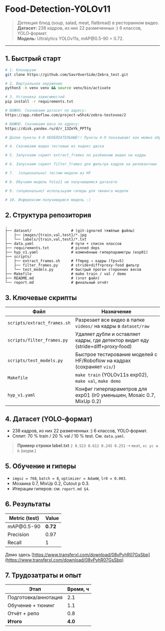 # Food-Detection-YOLOv11

> Детекция блюд (soup, salad, meat, flatbread) в ресторанном видео. <br>
> **Датасет:** 238 кадров, из них 22 размеченных :) 6 классов, YOLO‑формат. <br>
> **Модель:** Ultralytics YOLOv11s, mAP\@0.5-90 = 0.72.

---

## 1. Быстрый старт

```bash
# 1. Клонируем
git clone https://github.com/SavrOverSide/Zebra_test.git

# 2. Виртуальное окружение
python3 -m venv venv && source venv/bin/activate

# 3. Установка зависимостей
pip install -r requirements.txt

# ВАЖНО. Скачиваем датасет по адресу:
https://app.roboflow.com/project-w5hz4/zebra-testovoe/2

# ВАЖНО. Скачиваем веса по адресу:
https://disk.yandex.ru/d/r_13ZeYk_PPTfg

# Далее пункты 4-9 НЕОБЯЗАТЕЛЬНЫЕ!! Пункты 4-9 показывают как можно обработать датасет и подготовить данные для обученмя!

# 4. Скачиваем видео тестовые из яндекс диска

# 5. Запускаем скрипт extract_frames по разбиению видео на кадры

# 6. Запускаем скрипт filter_frames для фильтра кадров на релевантные

# 7.  (опционально) тестим модели из HF

# 8. Обучаем модель Yolo11 нв получившемся датасете

# 9. (опционально) использьуем гиперы для тюнинга модели

# 10. Инференсим получившуюся модель :)
```

## 2. Структура репозитория

```
.
├── dataset/                  # (git‑ignored тяжёлые файлы)
│   ├── images/{train,val,test}/*.jpg
│   └── labels/{train,val,test}/*.txt
├── data.yaml                 # пути + список классов
├── requirements.txt          # pinned deps
├── hyp_v1.yaml               # изменённые гиперпараметры (exp01)
├── scripts/
│   ├── extract_frames.sh     # ffmpeg → кадры (fps=5)
│   ├── filter_frames.py      # stride+diff+proxy‑food фильтр
│   └── test_models.py        # быстрый прогон сторонних весов
├── Makefile                  # make train / val / demo
├── README.md                 # (этот файл)
└── report.md                 # финальный отчёт
```

## 3. Ключевые скрипты

| Файл                        | Назначение                                                                       |
| --------------------------- | -------------------------------------------------------------------------------- |
| `scripts/extract_frames.sh` | Разрезает все видео в папке `videos/` на кадры в `dataset/raw`                   |
| `scripts/filter_frames.py`  | Удаляет дубли и оставляет кадры, где детектор видит еду (stride+diff+proxy‑food) |
| `scripts/test_models.py`    | Быстрое тестирование моделей с HF/Roboflow на кадрах (сохраняет `vis/`)          |
| `Makefile`                  | `make train` (YOLOv11s exp02), `make val`, `make demo`                           |
| `hyp_v1.yaml`               | Конфиг гиперпараметров для exp01 (lr0 уменьшен, Mosaic 0.7, MixUp 0.2)           |


## 4. Датасет (YOLO‑формат)

* 238 кадров, из них 22 размеченных :) 6 классов, YOLO‑формат. <br>
* Сплит: 70 % train / 20 % val / 10 % test. См. `data.yaml`.

> **Пример строки label.txt**
> `2 0.523 0.612 0.245 0.251` ⇢ `meat`,   `xc yc w h` (норм.)

## 5. Обучение и гиперы

* `imgsz = 768`, `batch = 8`, `optimizer = AdamW`, `lr0 = 0.003`.
* Мозаика 0.7, MixUp 0.2, Cutout p 0.3.
* Итерации гиперов: см. `report.md §4`.

## 6. Результаты

| Metric (test) | Value    |
| ------------- | -------- |
| mAP\@0.5-90      | **0.72** |
| Precision     | 0.97     |
| Recall        | 1     |

Демо здесь
[https://www.transferxl.com/download/08vPyhR07GsSbp](https://www.transferxl.com/download/08vPyhR07GsSbp)


## 7. Трудозатраты и опыт

| Этап                 | Время, ч |
| -------------------- | -------- |
| Подготовка/аннотация | 2.1      |
| Обучение + тюнинг    | 1.1      |
| Отчёт + репо         | 0.8      |
| **Итого**            | **4.0**  |

